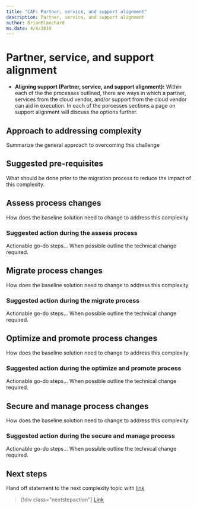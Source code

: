 ```yaml
---
title: "CAF: Partner, service, and support alignment"
description: Partner, service, and support alignment
author: BrianBlanchard
ms.date: 4/4/2019
---
```


# Partner, service, and support alignment

- **Aligning support (Partner, service, and support alignment):** Within each of the the processes outlined, there are ways in which a partner, services from the cloud vendor, and/or support from the cloud vendor can aid in execution. In each of the porcesses sections a page on support alignment will discuss the options further.

## Approach to addressing complexity

Summarize the general approach to overcoming this challenge

## Suggested pre-requisites

What should be done prior to the migration process to reduce the impact of this complexity.

## Assess process changes

How does the baseline solution need to change to address this complexity

### Suggested action during the assess process

Actionable go-do steps... When possible outline the technical change required.

## Migrate process changes

How does the baseline solution need to change to address this complexity

### Suggested action during the migrate process

Actionable go-do steps... When possible outline the technical change required.

## Optimize and promote process changes

How does the baseline solution need to change to address this complexity

### Suggested action during the optimize and promote process

Actionable go-do steps... When possible outline the technical change required.

## Secure and manage process changes

How does the baseline solution need to change to address this complexity

### Suggested action during the secure and manage process

Actionable go-do steps... When possible outline the technical change required.

## Next steps

Hand off statement to the next complexity topic with [link](./link.md)

> [!div class="nextstepaction"]
> [Link](./link.md)